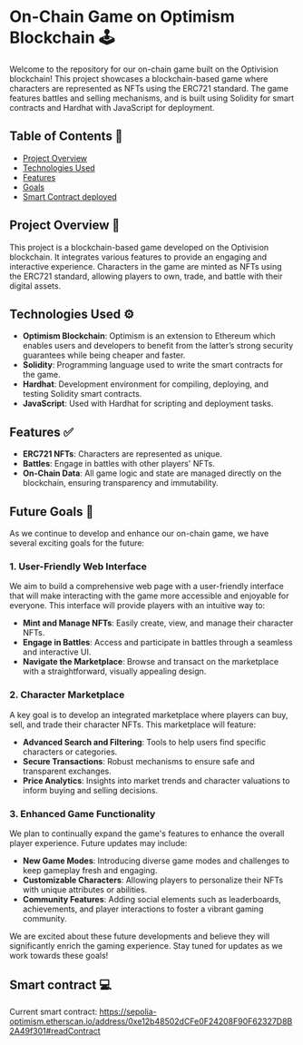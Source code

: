 # On-Chain Game on Optimism Blockchain 🕹

Welcome to the repository for our on-chain game built on the Optivision blockchain! This project showcases a blockchain-based game where characters are represented as NFTs using the ERC721 standard. The game features battles and selling mechanisms, and is built using Solidity for smart contracts and Hardhat with JavaScript for deployment.

## Table of Contents 📑

- [Project Overview](#project-overview)
- [Technologies Used](#technologies-used)
- [Features](#features)
- [Goals](#future-goals)
- [Smart Contract deployed](#smart-contract)


## Project Overview 👾

This project is a blockchain-based game developed on the Optivision blockchain. It integrates various features to provide an engaging and interactive experience. Characters in the game are minted as NFTs using the ERC721 standard, allowing players to own, trade, and battle with their digital assets.

## Technologies Used ⚙

- **Optimism Blockchain**: Optimism is an extension to Ethereum which enables users and developers to benefit from the latter’s strong security guarantees while being cheaper and faster. 
- **Solidity**: Programming language used to write the smart contracts for the game.
- **Hardhat**: Development environment for compiling, deploying, and testing Solidity smart contracts.
- **JavaScript**: Used with Hardhat for scripting and deployment tasks.

## Features ✅

- **ERC721 NFTs**: Characters are represented as unique.
- **Battles**: Engage in battles with other players' NFTs.
- **On-Chain Data**: All game logic and state are managed directly on the blockchain, ensuring transparency and immutability.

## Future Goals 🎯

As we continue to develop and enhance our on-chain game, we have several exciting goals for the future:

### 1. User-Friendly Web Interface

We aim to build a comprehensive web page with a user-friendly interface that will make interacting with the game more accessible and enjoyable for everyone. This interface will provide players with an intuitive way to:

- **Mint and Manage NFTs**: Easily create, view, and manage their character NFTs.
- **Engage in Battles**: Access and participate in battles through a seamless and interactive UI.
- **Navigate the Marketplace**: Browse and transact on the marketplace with a straightforward, visually appealing design.

### 2. Character Marketplace

A key goal is to develop an integrated marketplace where players can buy, sell, and trade their character NFTs. This marketplace will feature:

- **Advanced Search and Filtering**: Tools to help users find specific characters or categories.
- **Secure Transactions**: Robust mechanisms to ensure safe and transparent exchanges.
- **Price Analytics**: Insights into market trends and character valuations to inform buying and selling decisions.

### 3. Enhanced Game Functionality

We plan to continually expand the game's features to enhance the overall player experience. Future updates may include:

- **New Game Modes**: Introducing diverse game modes and challenges to keep gameplay fresh and engaging.
- **Customizable Characters**: Allowing players to personalize their NFTs with unique attributes or abilities.
- **Community Features**: Adding social elements such as leaderboards, achievements, and player interactions to foster a vibrant gaming community.

We are excited about these future developments and believe they will significantly enrich the gaming experience. Stay tuned for updates as we work towards these goals!

## Smart contract 💻

Current smart contract: https://sepolia-optimism.etherscan.io/address/0xe12b48502dCFe0F24208F90F62327D8B2A49f301#readContract

<!--
# Sample Hardhat Project

This project demonstrates a basic Hardhat use case. It comes with a sample contract, a test for that contract, and a Hardhat Ignition module that deploys that contract.

Try running some of the following tasks:

```shell
npx hardhat help
npx hardhat test
REPORT_GAS=true npx hardhat test
npx hardhat node
npx hardhat ignition deploy ./ignition/modules/Lock.js
```-->

